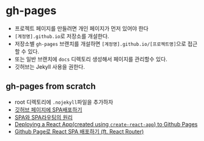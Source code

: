 # gh-pages
- 프로젝트 페이지를 만들려면 개인 페이지가 먼저 있어야 한다
- `[계정명].github.io`로 저장소를 개설한다.
- 저장소별 `gh-pages` 브랜치를 개설하면 `[계정명].github.io/[프로젝트명]`으로 접근할 수 있다.
- 또는 일반 브랜치에 `docs` 디렉토리 생성해서 페이지를 관리할수 있다.
- 깃허브는 Jekyll 사용을 권한다.

## gh-pages from scratch
- root 디렉토리에 `.nojekyll`파일을 추가하자
- [깃허브 페이지에 SPA배포하기](https://github.com/sujinleeme/spa-github-pages-ko)
- [SPA와 SPA라우팅의 원리](https://github.com/voyagerwoo/simple-spa)
- [Deploying a React App(created using `create-react-app`) to Github Pages](https://github.com/gitname/react-gh-pages)
- [Github Page로 React SPA 배포하기 (ft. React Router) ](https://velog.io/@ausg/gh-pages-react-router)
